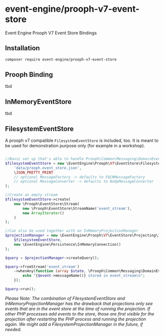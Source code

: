 # event-engine/prooph-v7-event-store

Event Engine Prooph V7 Event Store Bindings

## Installation

```bash
composer require event-engine/prooph-v7-event-store
```

## Prooph Binding

tbd

## InMemoryEventStore

tbd

## FilesystemEventStore

A prooph v7 compatible `FilesystemEventStore` is included, too. It is meant to be used for demonstration purpose only (for example in a workshop).

```php

//Basic set up that's able to handle Prooph\Common\Messaging\DomainEvent
$filesystemEventStore = new \EventEngine\Prooph\V7\EventStore\FilesystemEventStore(
    'data/prooph.event_store.json', 
    \JSON_PRETTY_PRINT
    // optional MessageFactory -> defaults to FQCNMessageFactory
    // optional MessageConverter -> defaults to NoOpMessageConverter
);

//Create an empty stream
$filesystemEventStore->create(
    new \Prooph\EventStore\Stream(
        new \Prooph\EventStore\StreamName('event_stream'), 
        new ArrayIterator()
    )
);

//Can also be used together with an InMemoryProjectionManager
$projectionManager = new \EventEngine\Prooph\V7\EventStore\Projecting\InMemory\InMemoryProjectionManager(
    $filesystemEventStore,
    new \EventEngine\Persistence\InMemoryConnection()
);

$query = $projectionManager->createQuery();

$query->fromStream('event_stream')
    ->whenAny(function (array $state, \Prooph\Common\Messaging\DomainEvent $event) {
        echo "{$event->messageName()} stored in event_stream\n";
    });

$query->run();
```

*Please Note: The combination of FilesystemEventStore and InMemoryProjectionManager has the drawback that projections only see events that are in the event store
at the time of running the projection. If other PHP processes add events to the store, those are first visible for the projection after restarting the PHP process and
running the projection again. We might add a FilesystemProjectionManager in the future, if needed.* 





